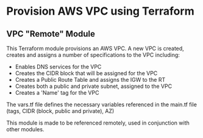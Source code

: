 # Provision AWS VPC using Terraform

## VPC "Remote" Module

This Terraform module provisions an AWS VPC. A new VPC is created, creates and assigns a number of specifications to the VPC including:
* Enables DNS services for the VPC
* Creates the CIDR block that will be assigned for the VPC
* Creates a Public Route Table and assigns the IGW to the RT
* Creates both a public and private subnet, assigned to the VPC
* Creates a 'Name' tag for the VPC

The vars.tf file defines the necessary variables referenced in the main.tf file (tags, CIDR (block, public and private), AZ)

This module is made to be referenced remotely, used in conjunction with other modules.
